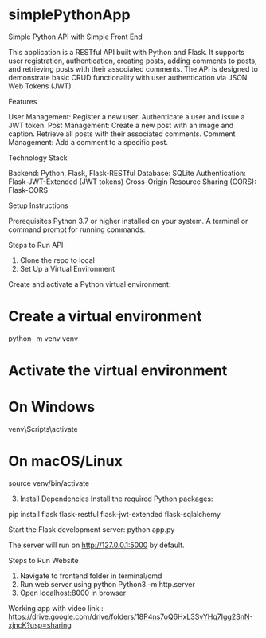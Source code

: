 # simplePythonApp
Simple Python API with Simple Front End

This application is a RESTful API built with Python and Flask. It supports user registration, authentication, creating posts, adding comments to posts, and retrieving posts with their associated comments. The API is designed to demonstrate basic CRUD functionality with user authentication via JSON Web Tokens (JWT).

Features

User Management:
Register a new user.
Authenticate a user and issue a JWT token.
Post Management:
Create a new post with an image and caption.
Retrieve all posts with their associated comments.
Comment Management:
Add a comment to a specific post.

Technology Stack

Backend: Python, Flask, Flask-RESTful
Database: SQLite
Authentication: Flask-JWT-Extended (JWT tokens)
Cross-Origin Resource Sharing (CORS): Flask-CORS

Setup Instructions

Prerequisites
Python 3.7 or higher installed on your system.
A terminal or command prompt for running commands.

Steps to Run API
1. Clone the repo to local
2. Set Up a Virtual Environment

Create and activate a Python virtual environment:

# Create a virtual environment
python -m venv venv

# Activate the virtual environment
# On Windows
venv\Scripts\activate

# On macOS/Linux
source venv/bin/activate

3. Install Dependencies
Install the required Python packages:

pip install flask flask-restful flask-jwt-extended flask-sqlalchemy

Start the Flask development server:
python app.py

The server will run on http://127.0.0.1:5000 by default.


Steps to Run Website
1. Navigate to frontend folder in terminal/cmd
2. Run web server using python
    Python3 -m http.server
3.  Open localhost:8000 in browser


Working app with video link : https://drive.google.com/drive/folders/18P4ns7oQ6HxL3SvYHq7Igg2SnN-xjncK?usp=sharing


